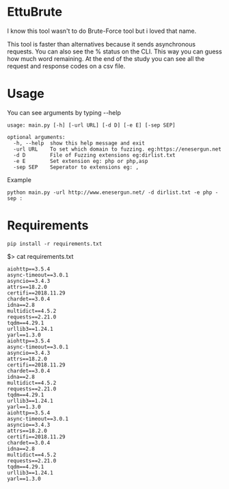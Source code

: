 # EttuBrute

I know this tool wasn't to do Brute-Force tool but i loved that name.

This tool is faster than alternatives because it sends asynchronous requests. You can also see the % status on the CLI. This way you can guess how much word remaining. At the end of the study you can see all the request and response codes on a csv file.


# Usage
You can see arguments by typing --help
```
usage: main.py [-h] [-url URL] [-d D] [-e E] [-sep SEP]

optional arguments:
  -h, --help  show this help message and exit
  -url URL    To set which domain to fuzzing. eg:https://enesergun.net
  -d D        File of Fuzzing extensions eg:dirlist.txt
  -e E        Set extension eg: php or php,asp
  -sep SEP    Seperator to extensions eg: ,
```

Example
```
python main.py -url http://www.enesergun.net/ -d dirlist.txt -e php -sep :
```

# Requirements

```
pip install -r requirements.txt
```

$> cat requirements.txt
```
aiohttp==3.5.4
async-timeout==3.0.1
asyncio==3.4.3
attrs==18.2.0
certifi==2018.11.29
chardet==3.0.4
idna==2.8
multidict==4.5.2
requests==2.21.0
tqdm==4.29.1
urllib3==1.24.1
yarl==1.3.0
aiohttp==3.5.4
async-timeout==3.0.1
asyncio==3.4.3
attrs==18.2.0
certifi==2018.11.29
chardet==3.0.4
idna==2.8
multidict==4.5.2
requests==2.21.0
tqdm==4.29.1
urllib3==1.24.1
yarl==1.3.0
aiohttp==3.5.4
async-timeout==3.0.1
asyncio==3.4.3
attrs==18.2.0
certifi==2018.11.29
chardet==3.0.4
idna==2.8
multidict==4.5.2
requests==2.21.0
tqdm==4.29.1
urllib3==1.24.1
yarl==1.3.0
```

